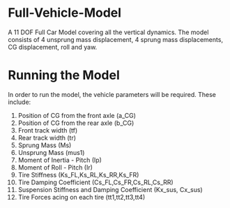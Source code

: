 # Full-Vehicle-Model
A 11 DOF Full Car Model covering all the vertical dynamics. The model consists of 4 unsprung mass displacement, 4 sprung mass displacements, CG displacement, roll and yaw.

# Running the Model

In order to run the model, the vehicle parameters will be required. These include:
1. Position of CG from the front axle (a_CG)
2. Position of CG from the rear axle (b_CG)
3. Front track width (tf)
4. Rear track width (tr)
5. Sprung Mass (Ms)
6. Unsprung Mass (mus1)
7. Moment of Inertia - Pitch (Ip)
8. Moment of Roll - Pitch (Ir)
9. Tire Stiffness (Ks_FL,Ks_RL,Ks_RR,Ks_FR)
10. Tire Damping Coefficient (Cs_FL,Cs_FR,Cs_RL,Cs_RR)
11. Suspension Stiffness and Damping Coefficient (Kx_sus, Cx_sus)
12. Tire Forces acing on each tire (tt1,tt2,tt3,tt4)




